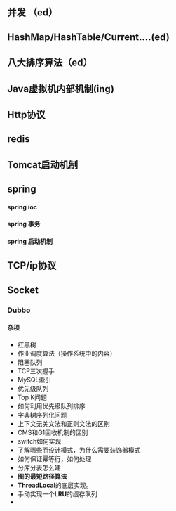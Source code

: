 ## 并发 （ed）

## HashMap/HashTable/Current....(ed)

## 八大排序算法（ed）

## Java虚拟机内部机制(ing)

## Http协议

## redis

## Tomcat启动机制

## spring

#### spring ioc

#### spring 事务

#### spring 启动机制

## TCP/ip协议

## Socket

### Dubbo













#### 杂项

- 红黑树
- 作业调度算法（操作系统中的内容）
- 阻塞队列
- TCP三次握手
- MySQL索引
- 优先级队列
- Top K问题
- 如何利用优先级队列排序
- 字典树序列化问题
- 上下文无关文法和正则文法的区别
- CMS和G1回收机制的区别
- switch如何实现
- 了解哪些而设计模式，为什么需要装饰器模式
- 如何保证幂等行，如何处理
- 分库分表怎么建
- **图的最短路径算法**
- **ThreadLocal**的底层实现。
- 手动实现一个**LRU**的缓存队列
- 



